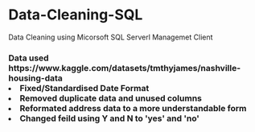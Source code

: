 # Data-Cleaning-SQL

Data Cleaning using Micorsoft SQL Serverl Managemet Client

<h3>Data used 
https://www.kaggle.com/datasets/tmthyjames/nashville-housing-data


<li> Fixed/Standardised Date Format
<li> Removed duplicate data and unused columns
<li> Reformated address data to a more understandable form
<li> Changed feild using Y and N to 'yes' and 'no' 
